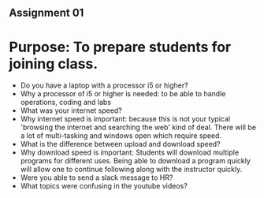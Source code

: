 ## Assignment 01
# Purpose: To prepare students for joining class.
- Do you have a laptop with a processor i5 or higher?
- Why a processor of i5 or higher is needed: to be able to handle operations, coding and labs
- What was your internet speed? 
- Why internet speed is important: because this is not your typical 'browsing the internet and searching the web' kind of deal.  There will be a lot of multi-tasking and windows open which require speed.
- What is the difference between upload and download speed?
- Why download speed is important: Students will download multiple programs for different uses. Being able to download a program quickly will allow one to continue following along with the instructor quickly.
- Were you able to send a slack message to HR?
- What topics were confusing in the youtube videos?
